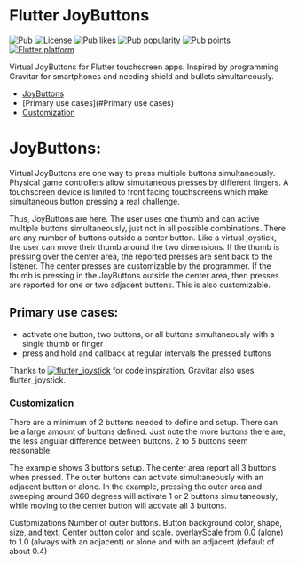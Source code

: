 # Flutter JoyButtons

[![Pub](https://img.shields.io/pub/v/flutter_joybuttons.svg)](https://pub.dev/packages/flutter_joybuttons)
[![License](https://img.shields.io/github/license/cybaker/flutter_joybuttons)](https://github.com/cybaker/flutter_joybuttons/blob/master/LICENSE)
[![Pub likes](https://badgen.net/pub/likes/flutter_joybuttons)](https://pub.dev/packages/flutter_joybuttons/score)
[![Pub popularity](https://badgen.net/pub/popularity/flutter_joybuttons)](https://pub.dev/packages/flutter_joybuttons/score)
[![Pub points](https://badgen.net/pub/points/flutter_joybuttons)](https://pub.dev/packages/flutter_joybuttons/score)
[![Flutter platform](https://badgen.net/pub/flutter-platform/flutter_joybuttons)](https://pub.dev/packages/flutter_joybuttons)

Virtual JoyButtons for Flutter touchscreen apps. Inspired by programming Gravitar for smartphones and needing shield and bullets simultaneously.

- [JoyButtons](#JoyButtons)
- [Primary use cases](#Primary use cases)
- [Customization](#Customization)

# JoyButtons:
Virtual JoyButtons are one way to press multiple buttons simultaneously. Physical game controllers allow simultaneous presses by different fingers. A touchscreen device is limited to front facing touchscreens which make simultaneous button pressing a real challenge.

Thus, JoyButtons are here. The user uses one thumb and can active multiple buttons simultaneously, just not in all possible combinations.
There are any number of buttons outside a center button. Like a virtual joystick, the user can move their thumb around the two dimensions.
If the thumb is pressing over the center area, the reported presses are sent back to the listener. The center presses are customizable by the programmer.
If the thumb is pressing in the JoyButtons outside the center area, then presses are reported for one or two adjacent buttons. This is also customizable.

## Primary use cases:
- activate one button, two buttons, or all buttons simultaneously with a single thumb or finger
- press and hold and callback at regular intervals the pressed buttons

Thanks to [![flutter_joystick](https://img.shields.io/github/license/cybaker/flutter_joystick)](https://github.com/cybaker/flutter_joystick)
for code inspiration. Gravitar also uses flutter_joystick.

### Customization

There are a minimum of 2 buttons needed to define and setup. There can be a large amount of buttons defined. Just note the more
buttons there are, the less angular difference between buttons. 2 to 5 buttons seem reasonable.

The example shows 3 buttons setup. The center area report all 3 buttons when pressed. The outer buttons
can activate simultaneously with an adjacent button or alone. In the example, pressing
the outer area and sweeping around 360 degrees will activate 1 or 2 buttons simultaneously, while moving to the 
center button will activate all 3 buttons.

Customizations
Number of outer buttons.
Button background color, shape, size, and text.
Center button color and scale.
overlayScale from 0.0 (alone) to 1.0 (always with an adjacent) or alone and with an adjacent (default of about 0.4)